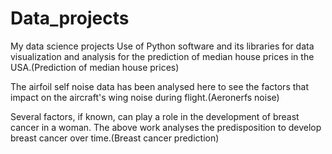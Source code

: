 # Data_projects
My data science projects
Use of Python software and its libraries for data visualization and analysis for the prediction of median house prices in the USA.(Prediction of median house prices)

The airfoil self noise data has been analysed here to see the factors that impact on the aircraft's wing noise during flight.(Aeronerfs noise)

Several factors, if known, can play a role in the development of breast cancer in a woman. The above work analyses the predisposition to develop breast cancer over time.(Breast cancer prediction)
